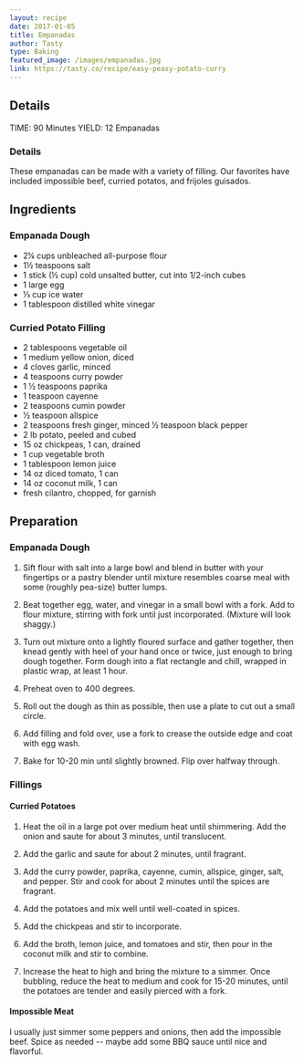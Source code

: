 ```yaml
---
layout: recipe
date: 2017-01-05
title: Empanadas
author: Tasty
type: Baking
featured_image: /images/empanadas.jpg
link: https://tasty.co/recipe/easy-peasy-potato-curry
---
```

## Details

TIME: 90 Minutes
YIELD: 12 Empanadas

### Details
These empanadas can be made with a variety of filling. Our favorites have included impossible beef, curried potatos, and frijoles guisados.

## Ingredients
### Empanada Dough
* 2¼ cups unbleached all-purpose flour
* 1½ teaspoons salt
* 1 stick (½ cup) cold unsalted butter, cut into 1/2-inch cubes
* 1 large egg
* ⅓ cup ice water
* 1 tablespoon distilled white vinegar

### Curried Potato Filling
* 2 tablespoons vegetable oil
* 1 medium yellow onion, diced
* 4 cloves garlic, minced
* 4 teaspoons curry powder
* 1 1⁄2 teaspoons paprika
* 1 teaspoon cayenne
* 2 teaspoons cumin powder
* 1⁄2 teaspoon allspice
* 2 teaspoons fresh ginger, minced 1⁄2 teaspoon black pepper
* 2 lb potato, peeled and cubed
* 15 oz chickpeas, 1 can, drained
* 1 cup vegetable broth
* 1 tablespoon lemon juice
* 14 oz diced tomato, 1 can
* 14 oz coconut milk, 1 can
* fresh cilantro, chopped, for garnish

## Preparation
### Empanada Dough

1. Sift flour with salt into a large bowl and blend in butter with your fingertips or a pastry blender until mixture resembles coarse meal with some (roughly pea-size) butter lumps.

1. Beat together egg, water, and vinegar in a small bowl with a fork. Add to flour mixture, stirring with fork until just incorporated. (Mixture will look shaggy.)

1. Turn out mixture onto a lightly floured surface and gather together, then knead gently with heel of your hand once or twice, just enough to bring dough together. Form dough into a flat rectangle and chill, wrapped in plastic wrap, at least 1 hour.

1. Preheat oven to 400 degrees.

1. Roll out the dough as thin as possible, then use a plate to cut out a small circle.

1. Add filling and fold over, use a fork to crease the outside edge and coat with egg wash.

1. Bake for 10-20 min until slightly browned. Flip over halfway through.

### Fillings
#### Curried Potatoes
1. Heat the oil in a large pot over medium heat until shimmering. Add the onion and saute for about 3 minutes, until translucent.

1. Add the garlic and saute for about 2 minutes, until fragrant.

1. Add the curry powder, paprika, cayenne, cumin, allspice, ginger, salt, and pepper. Stir and cook for about 2 minutes until the spices are fragrant.

1. Add the potatoes and mix well until well-coated in spices.

1. Add the chickpeas and stir to incorporate.

1. Add the broth, lemon juice, and tomatoes and stir, then pour in the coconut milk and stir to combine.

1. Increase the heat to high and bring the mixture to a simmer. Once bubbling, reduce the heat to medium and cook for 15-20 minutes, until the potatoes are tender and easily pierced with a fork.

#### Impossible Meat
I usually just simmer some peppers and onions, then add the impossible beef. Spice as needed -- maybe add some BBQ sauce until nice and flavorful. 
